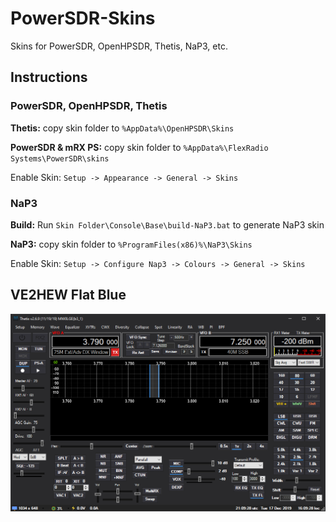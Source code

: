 # PowerSDR-Skins
Skins for PowerSDR, OpenHPSDR, Thetis, NaP3, etc.

## Instructions

### PowerSDR, OpenHPSDR, Thetis

**Thetis:** copy skin folder to `%AppData%\OpenHPSDR\Skins`

**PowerSDR & mRX PS:** copy skin folder to `%AppData%\FlexRadio Systems\PowerSDR\skins`

Enable Skin: `Setup -> Appearance -> General -> Skins`

### NaP3

**Build:** Run `Skin Folder\Console\Base\build-NaP3.bat` to generate NaP3 skin

**NaP3:** copy skin folder to `%ProgramFiles(x86)%\NaP3\Skins`

Enable Skin: `Setup -> Configure Nap3 -> Colours -> General -> Skins`


## VE2HEW Flat Blue

![](/VE2HEW%20Flat%20Blue/VE2HEW-Flat-Blue.png)
